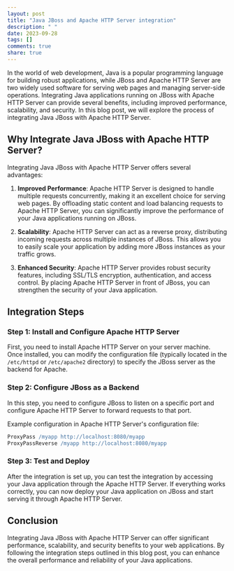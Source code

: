 ```yaml
---
layout: post
title: "Java JBoss and Apache HTTP Server integration"
description: " "
date: 2023-09-28
tags: []
comments: true
share: true
---
```


In the world of web development, Java is a popular programming language for building robust applications, while JBoss and Apache HTTP Server are two widely used software for serving web pages and managing server-side operations. Integrating Java applications running on JBoss with Apache HTTP Server can provide several benefits, including improved performance, scalability, and security. In this blog post, we will explore the process of integrating Java JBoss with Apache HTTP Server.

## Why Integrate Java JBoss with Apache HTTP Server? ##
Integrating Java JBoss with Apache HTTP Server offers several advantages:

1. **Improved Performance**: Apache HTTP Server is designed to handle multiple requests concurrently, making it an excellent choice for serving web pages. By offloading static content and load balancing requests to Apache HTTP Server, you can significantly improve the performance of your Java applications running on JBoss.

2. **Scalability**: Apache HTTP Server can act as a reverse proxy, distributing incoming requests across multiple instances of JBoss. This allows you to easily scale your application by adding more JBoss instances as your traffic grows.

3. **Enhanced Security**: Apache HTTP Server provides robust security features, including SSL/TLS encryption, authentication, and access control. By placing Apache HTTP Server in front of JBoss, you can strengthen the security of your Java application.

## Integration Steps ##

### Step 1: Install and Configure Apache HTTP Server ###
First, you need to install Apache HTTP Server on your server machine. Once installed, you can modify the configuration file (typically located in the `/etc/httpd` or `/etc/apache2` directory) to specify the JBoss server as the backend for Apache.

### Step 2: Configure JBoss as a Backend ###
In this step, you need to configure JBoss to listen on a specific port and configure Apache HTTP Server to forward requests to that port.

Example configuration in Apache HTTP Server's configuration file:
```apache
ProxyPass /myapp http://localhost:8080/myapp
ProxyPassReverse /myapp http://localhost:8080/myapp
```

### Step 3: Test and Deploy ###
After the integration is set up, you can test the integration by accessing your Java application through the Apache HTTP Server. If everything works correctly, you can now deploy your Java application on JBoss and start serving it through Apache HTTP Server.

## Conclusion ##
Integrating Java JBoss with Apache HTTP Server can offer significant performance, scalability, and security benefits to your web applications. By following the integration steps outlined in this blog post, you can enhance the overall performance and reliability of your Java applications.